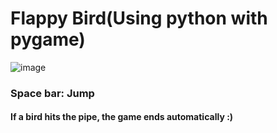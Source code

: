 # Flappy Bird(Using python with pygame)
![image](https://github.com/godvg15/Flappy-Bird/blob/master/game.JPG)

### Space bar: Jump

#### If a bird hits the pipe, the game ends automatically :)
